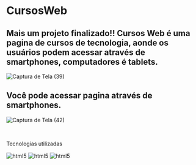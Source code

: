 # CursosWeb

## Mais um projeto finalizado!! Cursos Web é uma pagina de cursos de tecnologia, aonde os usuários podem acessar através de smartphones, computadores é tablets.

![Captura de Tela (39)](https://user-images.githubusercontent.com/88099935/188338267-e50f6c5c-1e53-489c-a3ff-57fa6b496761.png)

## Você pode acessar pagina através de smartphones.

![Captura de Tela (42)](https://user-images.githubusercontent.com/88099935/188338339-bdd53c89-aafb-41eb-8081-35ad7ea1eb86.png)

<div style="display: inline_block"><br/>
<p>Tecnologias utilizadas</p>
  <img align="center" alt="html5" src="https://img.shields.io/badge/HTML5-E34F26?style=for-the-badge&logo=html5&logoColor=white" />
  <img align="center" alt="html5" src="https://img.shields.io/badge/CSS3-1572B6?style=for-the-badge&logo=css3&logoColor=white" />
  <img align="center" alt="html5" src="https://img.shields.io/badge/JavaScript-F7DF1E?style=for-the-badge&logo=javascript&logoColor=black" />
  </div>


